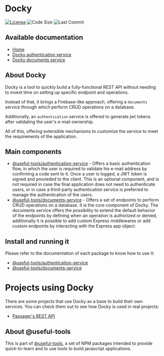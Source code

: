 # Docky

[![License](https://shields.io/badge/license-AGPL-green)](LICENSE.md)
![Code Size](https://shields.io/github/languages/code-size/oegea/docky) 
![Last Commit](https://shields.io/github/last-commit/oegea/docky)

## Available documentation

- [Home](./readme.md)
- [Docky authentication service](./authentication-service/README.md)
- [Docky documents service](./documents-service/README.md)

## About Docky

Docky is a tool to quickly build a fully-functional REST API without needing to invest time on setting up specific endpoint and operations.

Instead of that, it brings a Firebase-like approach, offering a `documents` service through which perform CRUD operations on a database.

Additionally, an `authentication` service is offered to generate jwt tokens after validating the user's e-mail ownership.

All of this, offering extensible mechanisms to customize the service to meet the requirements of the application.

## Main components

* [@useful-tools/authentication-service](./authentication-service/) - Offers a basic authentication flow, in which the user is required to validate his e-mail address by confirming a code sent to it. Once a user is logged, a JWT token is signed and provieded to the client. This is an optional component, and is not required in case the final application does not need to authenticate users, or in case a third-party authentication service is preferred to manage the authentication of the users.
* [@useful-tools/documents-service](./documents-service/) - Offers a set of endpoints to perform CRUD operations on a database. It is the core component of Docky. The documents service offers the possibility to extend the default behavior of the endpoints by defining when an operation is authorized or denied, additionally it is possible to add custom Express middlewares or add custom endpoints by interacting with the Express app object.

## Install and running it

Please refer to the documentation of each package to know how to use it:

* [@useful-tools/authentication-service](./authentication-service/)
* [@useful-tools/documents-service](./documents-service/)

# Projects using Docky

There are some projects that use Docky as a base to build their own services. You can check them out to see how Docky is used in real projects:

* [Passager's REST API](https://github.com/oegea/passager-password-manager/tree/main/backend)

## About @useful-tools

This is part of [@useful-tools](https://github.com/oegea/useful-tools), a set of NPM packages intended to provide quick-to-learn and to use tools to build javascript applications.
